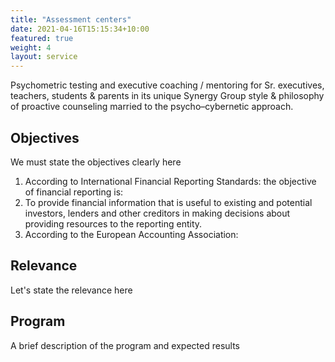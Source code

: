```yaml
---
title: "Assessment centers"
date: 2021-04-16T15:15:34+10:00
featured: true
weight: 4
layout: service
---
```


 Psychometric testing and executive coaching / mentoring  for Sr. executives, teachers, students & parents in its unique Synergy Group style & philosophy of proactive counseling married to the psycho–cybernetic approach.

## Objectives 

We must state the objectives clearly here

1. According to International Financial Reporting Standards: the objective of financial reporting is:
2. To provide financial information that is useful to existing and potential investors, lenders and other creditors in making decisions about providing resources to the reporting entity.
3. According to the European Accounting Association:

## Relevance

Let's state the relevance here

## Program

A brief description of the program and expected results

